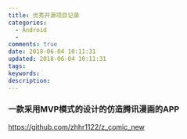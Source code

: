 ```yaml
---
title: 优秀开源项目记录
categories:
  - Android
  - 
comments: true
date: 2018-06-04 10:11:31
updated: 2018-06-04 10:11:31
tags:
keywords:
description:
---
```



<!-- more -->

### 一款采用MVP模式的设计的仿造腾讯漫画的APP

https://github.com/zhhr1122/z_comic_new
